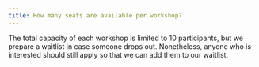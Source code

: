 ```yaml
---
title: How many seats are available per workshop?
---
```


The total capacity of each workshop is limited to 10 participants, but we prepare a waitlist in case someone drops out. Nonetheless, anyone who is interested should still apply so that we can add them to our waitlist.
